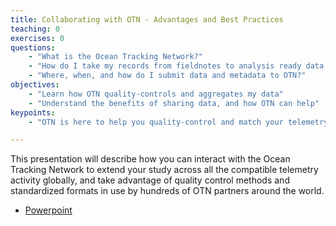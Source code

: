 ```yaml
---
title: Collaborating with OTN - Advantages and Best Practices
teaching: 0
exercises: 0
questions:
    - "What is the Ocean Tracking Network?"
    - "How do I take my records from fieldnotes to analysis ready data sets?"
    - "Where, when, and how do I submit data and metadata to OTN?"
objectives:
    - "Learn how OTN quality-controls and aggregates my data"
    - "Understand the benefits of sharing data, and how OTN can help"
keypoints:
    - "OTN is here to help you quality-control and match your telemetry data with all the other projects across their global network"

---
```


This presentation will describe how you can interact with the Ocean Tracking Network to extend your study across all the compatible telemetry activity globally, and take advantage of quality control methods and standardized formats in use by hundreds of OTN partners around the world.

- [Powerpoint](../Resources/metadata_best_practices_2020_07.pptx)
